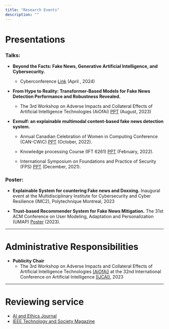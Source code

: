 ```yaml
---
title: "Research Events"
description: ""
---
```


# Presentations

### Talks:

* **Beyond the Facts: Fake News, Generative Artificial Intelligence, and Cybersecurity.** <br>
     
     * Cyberconference [Link](https://cybereco.ca/en/events/cyberconference-2024/) (April , 2024)
       
* **From Hype to Reality: Transformer-Based Models for Fake News Detection Performance and Robustness Revealed.** <br>
     
     * The 3rd Workshop on Adverse Impacts and Collateral Effects of Artificial Intelligence Technologies (AiOfAi)  [PPT](/AiOfAi.pdf) (August, 2023)


* **Exmulf: an explainable multimodal content-based fake news detection system.** <br>
    
    * Annual Canadian Celebration of Women in Computing Conference (CAN-CWiC) [PPT](/CAN-CWIC.pdf) (October, 2022).

    * Knowledge processing Course (IFT 6261) [PPT](/FPS.pdf) (February, 2022).
    
    * International Symposium on Foundations and Practice of Security (FPS) [PPT](/FPS.pdf) (December, 2021).


### Poster: 

* **Explainable System for countering Fake news and Doxxing.**  Inaugural event at the Multidisciplinary Institute for Cybersecurity and Cyber Resilience (IMC2), Polytechnique Montreal, 2023

* **Trust-based Recommender System for Fake News Mitigation.** The 31st ACM Conference on User Modeling, Adaptation and Personalization (UMAP) [Poster](/UMAP-Poster-V2.pdf) (2023).


---

# Administrative Responsibilities

* **Publicity Chair**  
  * The 3rd Workshop on Adverse Impacts and Collateral Effects of Artificial Intelligence Technologies [(AiOfAi)](https://sites.google.com/view/aiofai2023/home) at the 32nd International Conference on Artificial Intelligence [(IJCAI)](https://ijcai-23.org/), 2023

---

# Reviewing service <br>
* [AI and Ethics Journal](https://link.springer.com/journal/43681)
* [IEEE Technology and Society Magazine](https://ieeexplore.ieee.org/xpl/RecentIssue.jsp?punumber=44)
